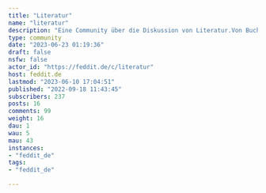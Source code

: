 ```yaml
---
title: "Literatur" 
name: "literatur"
description: "Eine Community über die Diskussion von Literatur.Von Buchempfelungen zu Lese- und Schreibetipps zu allgemeine Fragen, alles ist hier willkommen!Die englischsprachigen Äquivalente befinden sich unter:- [!literature@beehaw.org](https://feddit.de/c/literature@beehaw.org)- [!books@lemmy.ml](https://feddit.de/c/books@lemmy.ml)- [!books@group.lt](https://feddit.de/c/books@group.lt) ::: spoiler Attribution___Das Community Icon ist [hier](https://www.publicdomainpictures.net/en/view-image.php?image=130353&picture=hand-holding-book) zu finden.___:::"
type: community
date: "2023-06-23 01:19:36"
draft: false
nsfw: false
actor_id: "https://feddit.de/c/literatur"
host: feddit.de
lastmod: "2023-06-10 17:04:51"
published: "2022-09-18 11:43:45"
subscribers: 237
posts: 16
comments: 99
weight: 16
dau: 1
wau: 5
mau: 43
instances:
- "feddit_de"
tags: 
- "feddit_de"

---
```

